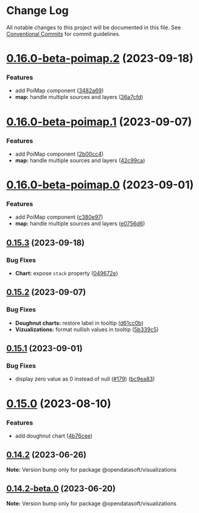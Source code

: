 # Change Log

All notable changes to this project will be documented in this file.
See [Conventional Commits](https://conventionalcommits.org) for commit guidelines.

# [0.16.0-beta-poimap.2](https://github.com/opendatasoft/ods-dataviz-sdk/compare/@opendatasoft/visualizations@0.15.3...@opendatasoft/visualizations@0.16.0-beta-poimap.2) (2023-09-18)


### Features

* add PoiMap component ([3482a69](https://github.com/opendatasoft/ods-dataviz-sdk/commit/3482a69bef6d3fdc9451a3e5c1baa42a8b3b7fdc))
* **map:** handle multiple sources and layers ([36a7cfd](https://github.com/opendatasoft/ods-dataviz-sdk/commit/36a7cfdc36ae563e712966fe8258b6da8c72815b))





# [0.16.0-beta-poimap.1](https://github.com/opendatasoft/ods-dataviz-sdk/compare/@opendatasoft/visualizations@0.15.2...@opendatasoft/visualizations@0.16.0-beta-poimap.1) (2023-09-07)


### Features

* add PoiMap component ([2b00cc4](https://github.com/opendatasoft/ods-dataviz-sdk/commit/2b00cc48aa940facdcd841649ba20c93414c2fca))
* **map:** handle multiple sources and layers ([42c99ca](https://github.com/opendatasoft/ods-dataviz-sdk/commit/42c99cacd12262700f3c98ba63a2c54ce826d97c))





# [0.16.0-beta-poimap.0](https://github.com/opendatasoft/ods-dataviz-sdk/compare/@opendatasoft/visualizations@0.15.1...@opendatasoft/visualizations@0.16.0-beta-poimap.0) (2023-09-01)


### Features

* add PoiMap component ([c380e97](https://github.com/opendatasoft/ods-dataviz-sdk/commit/c380e9726c0c43bedad321cbd2695f39ce161dc7))
* **map:** handle multiple sources and layers ([e0756d6](https://github.com/opendatasoft/ods-dataviz-sdk/commit/e0756d6f6995d16031e786a852946c38d0a75f7e))




## [0.15.3](https://github.com/opendatasoft/ods-dataviz-sdk/compare/@opendatasoft/visualizations@0.15.2...@opendatasoft/visualizations@0.15.3) (2023-09-18)


### Bug Fixes

* **Chart:** expose `stack` property ([049672e](https://github.com/opendatasoft/ods-dataviz-sdk/commit/049672eb8a721070f957fca22866cbb6b74a7920))




## [0.15.2](https://github.com/opendatasoft/ods-dataviz-sdk/compare/@opendatasoft/visualizations@0.15.1...@opendatasoft/visualizations@0.15.2) (2023-09-07)


### Bug Fixes

* **Doughnut charts:** restore label in tooltip ([d61cc0b](https://github.com/opendatasoft/ods-dataviz-sdk/commit/d61cc0be229f53142d30d14b88cbee3db5d5404e))
* **Vizualizations:** format nullish values in tooltip ([5b339c5](https://github.com/opendatasoft/ods-dataviz-sdk/commit/5b339c52c8c8d73525dee2ec871a220efaecc5c2))





## [0.15.1](https://github.com/opendatasoft/ods-dataviz-sdk/compare/@opendatasoft/visualizations@0.15.0...@opendatasoft/visualizations@0.15.1) (2023-09-01)


### Bug Fixes

* display zero value as 0 instead of null ([#179](https://github.com/opendatasoft/ods-dataviz-sdk/issues/179)) ([bc9ea83](https://github.com/opendatasoft/ods-dataviz-sdk/commit/bc9ea835879f20c02a6b1ff9f34deab04d44d597))





# [0.15.0](https://github.com/opendatasoft/ods-dataviz-sdk/compare/@opendatasoft/visualizations@0.14.2...@opendatasoft/visualizations@0.15.0) (2023-08-10)


### Features

* add doughnut chart ([4b76cee](https://github.com/opendatasoft/ods-dataviz-sdk/commit/4b76ceeee25e04a7a0816630c45fa3330b9da872))





## [0.14.2](https://github.com/opendatasoft/ods-dataviz-sdk/compare/@opendatasoft/visualizations@0.14.2-beta.0...@opendatasoft/visualizations@0.14.2) (2023-06-26)

**Note:** Version bump only for package @opendatasoft/visualizations





## [0.14.2-beta.0](https://github.com/opendatasoft/ods-dataviz-sdk/compare/@opendatasoft/visualizations@0.14.1...@opendatasoft/visualizations@0.14.2-beta.0) (2023-06-20)

**Note:** Version bump only for package @opendatasoft/visualizations
